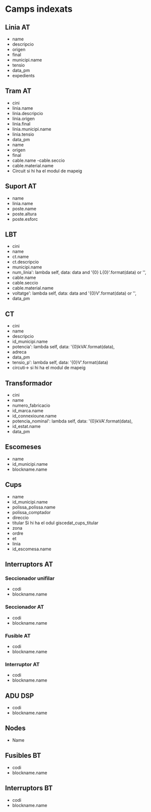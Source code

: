 # Camps indexats


## Linia AT
- name
- descripcio
- origen
- final
- municipi.name
- tensio
- data_pm
- expedients

## Tram AT
- cini
- linia.name
- linia.descripcio
- linia.origen
- linia.final
- linia.municipi.name
- linia.tensio
- data_pm
- name
- origen
- final
- cable.name
 -cable.seccio
- cable.material.name
- Circuit si hi ha el modul de mapeig

## Suport AT
- name
- linia.name
- poste.name
- poste.altura
- poste.esforc

## LBT
- cini
- name
- ct.name
- ct.descripcio
- municipi.name
- num_linia': lambda self, data: data and '{0} L{0}'.format(data) or '',
- cable.name
- cable.seccio
- cable.material.name
- voltatge': lambda self, data: data and '{0}V'.format(data) or '',
- data_pm

## CT
- cini
- name
- descripcio
- id_municipi.name
- potencia': lambda self, data: '{0}kVA'.format(data),
- adreca
- data_pm
- tensio_p': lambda self, data: '{0}V'.format(data)
- circuti-> si hi ha el modul de mapeig

## Transformador
- cini
- name
- numero_fabricacio
- id_marca.name
- id_connexioune.name
- potencia_nominal': lambda self, data: '{0}kVA'.format(data),
- id_estat.name
- data_pm

## Escomeses
- name
- id_municipi.name
- blockname.name

## Cups
- name
- id_municipi.name
- polissa_polissa.name
- polissa_comptador
- direccio
- titular Si hi ha el odul giscedat_cups_titular
- zona
- ordre
- et
- linia
- id_escomesa.name

## Interruptors AT
### Seccionador unifilar
- codi
- blockname.name

### Seccionador AT
- codi
- blockname.name

### Fusible AT
- codi
- blockname.name

### Interruptor AT
- codi
- blockname.name

## ADU DSP
- codi
- blockname.name

## Nodes
- Name

## Fusibles BT
- codi
- blockname.name

## Interruptors BT
- codi
- blockname.name
